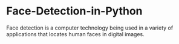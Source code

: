 # Face-Detection-in-Python

Face detection is a computer technology being used in a variety of applications that locates human faces in digital images.
